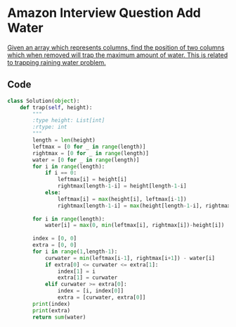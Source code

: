 # Amazon Interview Question Add Water

[Given an array which represents columns, find the position of two columns which when removed will trap the maximum amount of water. This is related to trapping raining water problem.](https://careercup.com/question?id=5192134777372672)



## Code

```python
class Solution(object):
    def trap(self, height):
        """
        :type height: List[int]
        :rtype: int
        """
        length = len(height)
        leftmax = [0 for _ in range(length)]
        rightmax = [0 for _ in range(length)]
        water = [0 for _ in range(length)]
        for i in range(length):
            if i == 0:
                leftmax[i] = height[i]
                rightmax[length-1-i] = height[length-1-i]
            else:
                leftmax[i] = max(height[i], leftmax[i-1])
                rightmax[length-1-i] = max(height[length-1-i], rightmax[length-i])
        
        for i in range(length):
            water[i] = max(0, min(leftmax[i], rightmax[i])-height[i])
        
        index = [0, 0]
        extra = [0, 0]
        for i in range(1,length-1):
            curwater = min(leftmax[i-1], rightmax[i+1]) - water[i]
            if extra[0] <= curwater <= extra[1]:
                index[1] = i
                extra[1] = curwater
            elif curwater >= extra[0]:
                index = [i, index[0]]
                extra = [curwater, extra[0]]
        print(index)
        print(extra)
        return sum(water)
```

